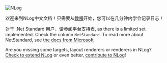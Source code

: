 ![NLog](http://nlog-project.org/images/NLog.png)

欢迎来到NLog中文文档！只需要从[教程](wiki/Tutorial)开始，您可以在几分钟内学会记录日志！


对于 .Net Standard 用户，请参阅[平台支持](platform-support)表, as there is a limited set implemented. Check the column `NetStandard`. To read more about  NetStandard, see [the docs from Microsoft](https://docs.microsoft.com/en-us/dotnet/articles/standard/library)

Are you missing some targets, layout renderers or renderers in NLog? [Check to extend NLog](Extending-NLog) or even better, [contribute to NLog](https://github.com/NLog/NLog#contributing)!